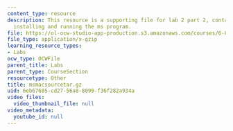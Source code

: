 ```yaml
---
content_type: resource
description: This resource is a supporting file for lab 2 part 2, contains files for
  installing and running the ms program.
file: https://ol-ocw-studio-app-production.s3.amazonaws.com/courses/6-877j-computational-evolutionary-biology-fall-2005/6eb67685cd2756a88099f36f282a934a_msmacsourcetar.gz
file_type: application/x-gzip
learning_resource_types:
- Labs
ocw_type: OCWFile
parent_title: Labs
parent_type: CourseSection
resourcetype: Other
title: msmacsourcetar.gz
uid: 6eb67685-cd27-56a8-8099-f36f282a934a
video_files:
  video_thumbnail_file: null
video_metadata:
  youtube_id: null
---
```

